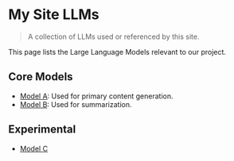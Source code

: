 # My Site LLMs

> A collection of LLMs used or referenced by this site.

This page lists the Large Language Models relevant to our project.

## Core Models

- [Model A](https://modela.example.com): Used for primary content generation.
- [Model B](https://modelb.example.com): Used for summarization.

## Experimental

- [Model C](https://modelc.example.com)